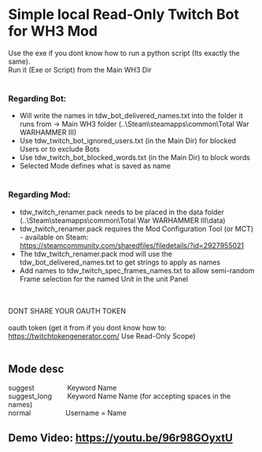 # Simple local Read-Only Twitch Bot for WH3 Mod <br />

Use the exe if you dont know how to run a python script (Its exactly the same). <br />
Run it (Exe or Script) from the Main WH3 Dir <br />
 <br />
### Regarding Bot: <br />
- Will write the names in tdw_bot_delivered_names.txt into the folder it runs from -> Main WH3 folder (..\Steam\steamapps\common\Total War WARHAMMER III) <br />
- Use tdw_twitch_bot_ignored_users.txt (in the Main Dir) for blocked Users or to exclude Bots <br />
- Use tdw_twitch_bot_blocked_words.txt (in the Main Dir) to block words <br /> 
- Selected Mode defines what is saved as name  <br /> <br />

### Regarding Mod: <br />
- tdw_twitch_renamer.pack needs to be placed in the data folder (..\Steam\steamapps\common\Total War WARHAMMER III\data) <br />
- tdw_twitch_renamer.pack requires the Mod Configuration Tool (or MCT) - available on Steam: https://steamcommunity.com/sharedfiles/filedetails/?id=2927955021
- The tdw_twitch_renamer.pack mod will use the tdw_bot_delivered_names.txt to get strings to apply as names  <br />
- Add names to tdw_twitch_spec_frames_names.txt to allow semi-random Frame selection for the named Unit in the unit Panel <br />
<br /> <br />

DONT SHARE YOUR OAUTH TOKEN <br />
 <br />
oauth token (get it from if you dont know how to: https://twitchtokengenerator.com/ Use Read-Only Scope) <br /> <br />

## Mode desc <br />
suggest &nbsp;&nbsp;&nbsp;&nbsp;&nbsp;&nbsp;&nbsp;&nbsp;&nbsp;&nbsp;&nbsp;&nbsp;&nbsp;&nbsp;&nbsp; Keyword Name <br />
suggest_long &nbsp;&nbsp;&nbsp;&nbsp;&nbsp;&nbsp; Keyword Name Name  (for accepting spaces in the names) <br />
normal &nbsp;&nbsp;&nbsp;&nbsp;&nbsp;&nbsp;&nbsp;&nbsp;&nbsp;&nbsp;&nbsp;&nbsp;&nbsp;&nbsp;&nbsp;&nbsp; Username = Name <br />


## Demo Video: https://youtu.be/96r98GOyxtU
